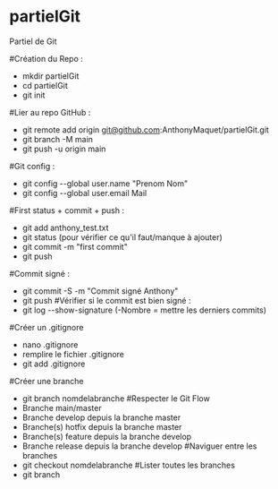 # partielGit
Partiel de Git

#Création du Repo : 
- mkdir partielGit
- cd partielGit
- git init

#Lier au repo GitHub : 
- git remote add origin git@github.com:AnthonyMaquet/partielGit.git
- git branch -M main
- git push -u origin main

#Git config : 
- git config --global user.name "Prenom Nom"
- git config --global user.email Mail

#First status + commit + push : 
- git add anthony_test.txt
- git status (pour vérifier ce qu'il faut/manque à ajouter)
- git commit -m "first commit"
- git push 

#Commit signé : 
- git commit -S -m "Commit signé Anthony"
- git push
#Vérifier si le commit est bien signé : 
- git log --show-signature (-Nombre = mettre les derniers commits)

#Créer un .gitignore
- nano .gitignore
- remplire le fichier .gitignore
- git add .gitignore

#Créer une branche 
- git branch nomdelabranche
#Respecter le Git Flow 
- Branche main/master
- Branche develop depuis la branche master
- Branche(s) hotfix depuis la branche master 
- Branche(s) feature depuis la branche develop
- Branche release depuis la branche develop
#Naviguer entre les branches 
- git checkout nomdelabranche
#Lister toutes les branches
- git branch
